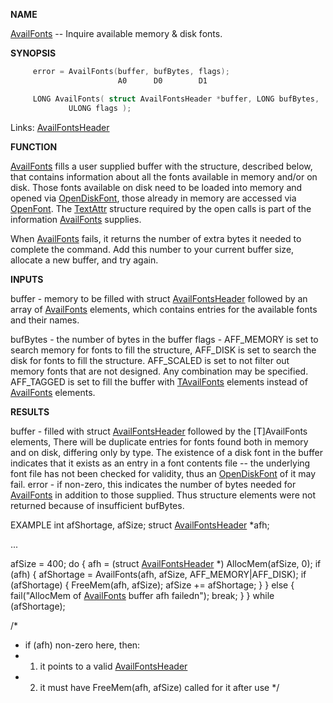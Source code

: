 
**NAME**

[AvailFonts](_0102.md) -- Inquire available memory &#038; disk fonts.

**SYNOPSIS**

```c
     error = AvailFonts(buffer, bufBytes, flags);
                        A0      D0        D1

     LONG AvailFonts( struct AvailFontsHeader *buffer, LONG bufBytes,
             ULONG flags );

```
Links: [AvailFontsHeader](_0102.md) 

**FUNCTION**

[AvailFonts](_0102.md) fills a user supplied buffer with the structure,
described below, that contains information about all the
fonts available in memory and/or on disk.  Those fonts
available on disk need to be loaded into memory and opened
via [OpenDiskFont](OpenDiskFont.md), those already in memory are accessed via
[OpenFont](../graphics/OpenFont.md).  The [TextAttr](_00A8.md) structure required by the open calls
is part of the information [AvailFonts](_0102.md) supplies.

When [AvailFonts](_0102.md) fails, it returns the number of extra bytes
it needed to complete the command.  Add this number to your
current buffer size, allocate a new buffer, and try again.

**INPUTS**

buffer - memory to be filled with struct [AvailFontsHeader](_0102.md)
followed by an array of [AvailFonts](_0102.md) elements, which
contains entries for the available fonts and their
names.

bufBytes - the number of bytes in the buffer
flags - AFF_MEMORY is set to search memory for fonts to fill
the structure, AFF_DISK is set to search the disk for
fonts to fill the structure.  AFF_SCALED is set to
not filter out memory fonts that are not designed.
Any combination may be specified.  AFF_TAGGED is set
to fill the buffer with [TAvailFonts](_0102.md) elements instead
of [AvailFonts](_0102.md) elements.

**RESULTS**

buffer - filled with struct [AvailFontsHeader](_0102.md) followed by the
[T]AvailFonts elements, There will be duplicate entries
for fonts found both in memory and on disk, differing
only by type.  The existence of a disk font in the
buffer indicates that it exists as an entry in a font
contents file -- the underlying font file has not been
checked for validity, thus an [OpenDiskFont](OpenDiskFont.md) of it may
fail.
error - if non-zero, this indicates the number of bytes needed
for [AvailFonts](_0102.md) in addition to those supplied.  Thus
structure elements were not returned because of
insufficient bufBytes.

EXAMPLE
int afShortage, afSize;
struct [AvailFontsHeader](_0102.md) *afh;

...

afSize = 400;
do {
afh = (struct [AvailFontsHeader](_0102.md) *) AllocMem(afSize, 0);
if (afh) {
afShortage = AvailFonts(afh, afSize, AFF_MEMORY|AFF_DISK);
if (afShortage) {
FreeMem(afh, afSize);
afSize += afShortage;
}
}
else {
fail(&#034;AllocMem of [AvailFonts](_0102.md) buffer afh failedn&#034;);
break;
}
}
while (afShortage);

/*
* if (afh) non-zero here, then:
* 1. it points to a valid [AvailFontsHeader](_0102.md)
* 2. it must have FreeMem(afh, afSize) called for it after use
*/
